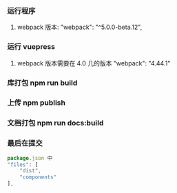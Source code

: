 ### 运行程序

1. webpack 版本: "webpack": "^5.0.0-beta.12",

### 运行 vuepress

1. webpack 版本需要在 4.0 几的版本 "webpack": "4.44.1"
<!-- 2. 安装 async-validator: "^1.11.5", -->

### 库打包 npm run build

### 上传 npm publish

### 文档打包 npm run docs:build

### 最后在提交

```js
package.json 中
"files": [
    "dist",
    "components"
],
```
